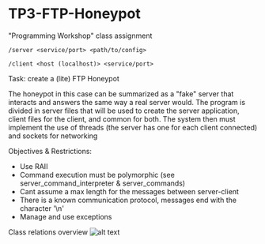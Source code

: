 # TP3-FTP-Honeypot
"Programming Workshop" class assignment

`/server <service/port> <path/to/config>`

`/client <host (localhost)> <service/port>`

Task: create a (lite) FTP Honeypot 

The honeypot in this case can be summarized as a "fake" server that interacts and answers the same way a real server would.
The program is divided in server files that will be used to create the server application, client files for the client, and common for both.
The system then must implement the use of threads (the server has one for each client connected) and sockets for networking

Objectives &  Restrictions:
- Use RAII
- Command execution must be polymorphic (see server_command_interpreter & server_commands)
- Cant assume a max length for the messages between server-client
- There is a known communication protocol, messages end with the character '\n'
- Manage and use exceptions

Class relations overview
![alt text](https://github.com/LeviMatias/TP3-FTP-Honeypot/blob/master/diagram.png)
